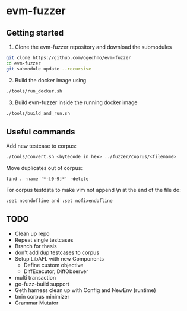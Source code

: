 # evm-fuzzer
## Getting started
1. Clone the evm-fuzzer repository and download the submodules
```bash
git clone https://github.com/ogechno/evm-fuzzer
cd evm-fuzzer
git submodule update --recursive
```
2. Build the docker image using
```bash
./tools/run_docker.sh
```
3. Build evm-fuzzer inside the running docker image
```bash
./tools/build_and_run.sh
```

## Useful commands
Add new testcase to corpus:
```bash
./tools/convert.sh <bytecode in hex> ../fuzzer/coprus/<filename> 
```
Move duplicates out of corpus:
```
find . -name '*-[0-9]*' -delete
```
For corpus testdata to make vim not append \n at the end of the file do:
```bash
:set noendofline and :set nofixendofline 
```

## TODO
- Clean up repo
- Repeat single testcases 
- Branch for thesis
- don't add dup testcases to corpus
- Setup LibAFL with new Components
    - Define custom objective
    - DiffExecutor, DiffObserver
- multi transaction
- go-fuzz-build support
- Geth harness clean up with Config and NewEnv (runtime)
- tmin corpus minimizer
- Grammar Mutator
